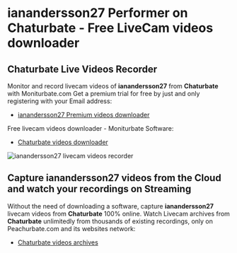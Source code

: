 # ianandersson27 Performer on Chaturbate - Free LiveCam videos downloader

## Chaturbate Live Videos Recorder

Monitor and record livecam videos of **ianandersson27** from **Chaturbate** with Moniturbate.com
Get a premium trial for free by just and only registering with your Email address:
* [ianandersson27 Premium videos downloader](https://moniturbate.com/request-demo-licence-key.html)

Free livecam videos downloader - Moniturbate Software:
* [Chaturbate videos downloader](https://moniturbate.com/moniturbate-download-software.html)

![ianandersson27 livecam videos recorder](https://peachurnet.com/templates/moniturbate-software.png)


## Capture ianandersson27 videos from the Cloud and watch your recordings on Streaming

Without the need of downloading a software, capture **ianandersson27** livecam videos from **Chaturbate** 100% online.
Watch Livecam archives from **Chaturbate** unlimitedly from thousands of existing recordings, only on Peachurbate.com and its websites network:
* [Chaturbate videos archives](https://peachurnet.com/)